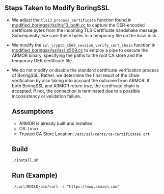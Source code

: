 ## Steps Taken to Modify BoringSSL
- We adjust the `tls13_process_certificate` function found in
    [modified_boringssl/ssl/tls13_both.cc](modified_boringssl/ssl/tls13_both.cc) to capture the DER-encoded certificate bytes from the
    incoming TLS Certificate handshake message. Subsequently, we
    save these bytes to a temporary file on the local disk. 
- We modify the `ssl_crypto_x509_session_verify_cert_chain` function
    in [modified_boringssl/ssl/ssl_x509.cc](modified_boringssl/ssl/ssl_x509.cc) to employ a pipe to execute the ARMOR
    binary, specifying the paths to the root CA store and the temporary DER
    certificate file.
- We do not modify or disable the standard certificate verification
    process of BoringSSL. Rather, we determine the final result of the chain
    verification by also taking into account the outcome from ARMOR. If both
    BoringSSL and ARMOR return *true*, the certificate chain is
    accepted. If not, the connection is terminated due to a possible
    inconsistency or validation failure.

  ## Assumptions
  - ARMOR is already built and installed
  - OS: Linux
  - Trusted CA Store Location: `/etc/ssl/certs/ca-certificates.crt`
 
  ## Build
  `./install.sh`

  ## Run (Example)
  `./curl/BUILD/bin/curl -s "https://www.amazon.com"`
